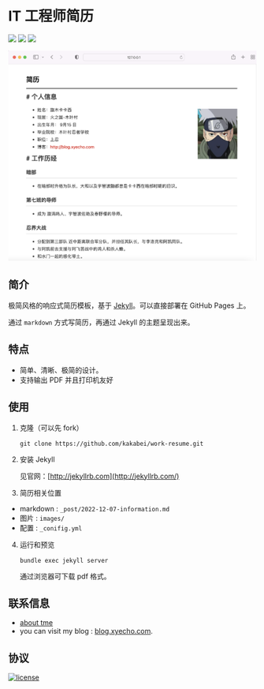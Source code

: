 
# IT 工程师简历 

![](https://img.shields.io/badge/ruby-v2.6.8p205-green) ![](https://img.shields.io/badge/gem-3.0.3.1-green) ![](https://img.shields.io/badge/style-markdown-green)
<p align="center">
  <img src="images/screenshots-2022-12-09_11-09-26.png" width="578" />
</p>

## 简介


极简风格的响应式简历模板，基于 [Jekyll](http://jekyllrb.com/)。可以直接部署在 GitHub Pages 上。

通过 `markdown` 方式写简历，再通过 Jekyll 的主题呈现出来。 


## 特点

- 简单、清晰、极简的设计。 
- 支持输出 PDF 并且打印机友好

## 使用

1. 克隆（可以先 fork）

   ```shell
   git clone https://github.com/kakabei/work-resume.git
   ```

2. 安装 Jekyll

   见官网：[http://jekyllrb.com](http://jekyllrb.com/)

3. 简历相关位置

  - markdown : `_post/2022-12-07-information.md`
  - 图片 : `images/`
  - 配置 : `_conifig.yml`

4. 运行和预览

   ```shell
   bundle exec jekyll server
   ```

   通过浏览器可下载 pdf 格式。


## 联系信息
 
- [about tme](about.md)
- you can visit my blog : [blog.xyecho.com](http://blog.xyecho.com).

## 协议

[![license](https://img.shields.io/github/license/crispgm/resume.svg)](/LICENSE)
